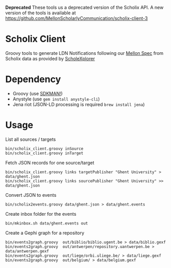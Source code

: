 **Deprecated** These tools us a deprecated version of the Scholix API. A new version of the tools is available at https://github.com/MellonScholarlyCommunication/scholix-client-3

# Scholix Client

Groovy tools to generate LDN Notifications following our [Mellon Spec](https://mellonscholarlycommunication.github.io/spec-notifications/#the-artifact-context)
from Scholix data as provided by [ScholeXplorer](https://scholexplorer.openaire.eu/#/)

# Dependency

- Groovy (use [SDKMAN!](https://sdkman.io))
- Anystyle (use `gem install anystyle-cli`)
- Jena riot (JSON-LD processing is required `brew install jena`)

# Usage

List all sources / targets

```
bin/scholix_client.groovy inSource
bin/scholix_client.groovy inTarget
```

Fetch JSON records for one source/target

```
bin/scholix_client.groovy links targetPublisher "Ghent University" > data/ghent.json
bin/scholix_client.groovy links sourcePublisher "Ghent University" >> data/ghent.json
```

Convert JSON to events

```
bin/scholix2events.groovy data/ghent.json > data/ghent.events
```

Create inbox folder for the events

```
bin/mkinbox.sh data/ghent.events out
```

Create a Gephi graph for a repository

```
bin/events2graph.groovy  out/biblio/biblio.ugent.be > data/biblio.gexf
bin/events2graph.groovy  out/antwerpen/repository.uantwerpen.be > data/antwerpen.gexf
bin/events2graph.groovy  out/liege/orbi.uliege.be/ > data/liege.gexf
bin/events2graph.groovy  out/belgium/ > data/belgium.gexf
```